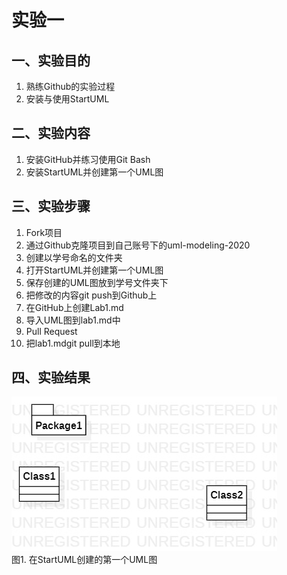 # 实验一

## 一、实验目的

1. 熟练Github的实验过程  
2. 安装与使用StartUML

## 二、实验内容

1. 安装GitHub并练习使用Git Bash  
2. 安装StartUML并创建第一个UML图

## 三、实验步骤

1. Fork项目  
2. 通过Github克隆项目到自己账号下的uml-modeling-2020  
3. 创建以学号命名的文件夹  
4. 打开StartUML并创建第一个UML图  
5. 保存创建的UML图放到学号文件夹下  
6. 把修改的内容git push到Github上  
7. 在GitHub上创建Lab1.md  
8. 导入UML图到lab1.md中  
9. Pull Request  
10. 把lab1.mdgit pull到本地

## 四、实验结果

![第一个UML图](./model1.jpg)  
图1. 在StartUML创建的第一个UML图
